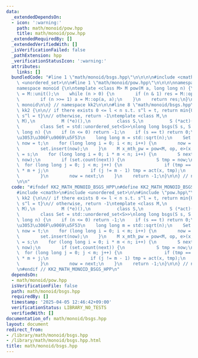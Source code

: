 ```yaml
---
data:
  _extendedDependsOn:
  - icon: ':warning:'
    path: math/monoid/pow.hpp
    title: math/monoid/pow.hpp
  _extendedRequiredBy: []
  _extendedVerifiedWith: []
  _isVerificationFailed: false
  _pathExtension: hpp
  _verificationStatusIcon: ':warning:'
  attributes:
    links: []
  bundledCode: "#line 1 \"math/monoid/bsgs.hpp\"\n\n\n\n#include <cmath>\n#include\
    \ <unordered_set>\n\n#line 1 \"math/monoid/pow.hpp\"\n\n\n\nnamespace kk2 {\n\n\
    namespace monoid {\n\ntemplate <class M> M pow(M a, long long n) {\n    M res\
    \ = M::unit();\n    while (n > 0) {\n        if (n & 1) res = M::op(res, a);\n\
    \        if (n >>= 1) a = M::op(a, a);\n    }\n    return res;\n}\n\n} // namespace\
    \ monoid\n\n} // namespace kk2\n\n\n#line 8 \"math/monoid/bsgs.hpp\"\n\nnamespace\
    \ kk2 {\n\n// if there exists 0 <= l < n s.t. s^l = t, return min{0 <= l < n :\
    \ s^l = t}\n// otherwise, return -1\ntemplate <class M,\n          M (*op)(M,\
    \ M),\n          M (*e)(),\n          class S,\n          S (*act)(M, S),\n  \
    \        class Set = std::unordered_set<S>>\nlong long bsgs(S s, S t, M x, long\
    \ long n) {\n    if (n <= 0) return -1;\n    if (s == t) return 0;\n    // \u3053\
    \u3053\u306F\u9069\u5F53\n    long long m = std::sqrt(n);\n    Set set;\n    S\
    \ now = t;\n    for (long long i = 0; i < m; i++) {\n        now = act(x, now);\n\
    \        set.insert(now);\n    }\n    M x_mth_pw = pow<M, op, e>(x, m);\n    now\
    \ = s;\n    for (long long i = 0; i * m < n; i++) {\n        S next = act(x_mth_pw,\
    \ now);\n        if (set.count(next)) {\n            S tmp = now;\n          \
    \  for (long long j = 0; j < m; j++) {\n                if (tmp == t) return i\
    \ * m + j;\n                if (j != m - 1) tmp = act(x, tmp);\n            }\n\
    \        }\n        now = next;\n    }\n    return -1;\n}\n\n} // namespace kk2\n\
    \n\n"
  code: "#ifndef KK2_MATH_MONOID_BSGS_HPP\n#define KK2_MATH_MONOID_BSGS_HPP 1\n\n\
    #include <cmath>\n#include <unordered_set>\n\n#include \"pow.hpp\"\n\nnamespace\
    \ kk2 {\n\n// if there exists 0 <= l < n s.t. s^l = t, return min{0 <= l < n :\
    \ s^l = t}\n// otherwise, return -1\ntemplate <class M,\n          M (*op)(M,\
    \ M),\n          M (*e)(),\n          class S,\n          S (*act)(M, S),\n  \
    \        class Set = std::unordered_set<S>>\nlong long bsgs(S s, S t, M x, long\
    \ long n) {\n    if (n <= 0) return -1;\n    if (s == t) return 0;\n    // \u3053\
    \u3053\u306F\u9069\u5F53\n    long long m = std::sqrt(n);\n    Set set;\n    S\
    \ now = t;\n    for (long long i = 0; i < m; i++) {\n        now = act(x, now);\n\
    \        set.insert(now);\n    }\n    M x_mth_pw = pow<M, op, e>(x, m);\n    now\
    \ = s;\n    for (long long i = 0; i * m < n; i++) {\n        S next = act(x_mth_pw,\
    \ now);\n        if (set.count(next)) {\n            S tmp = now;\n          \
    \  for (long long j = 0; j < m; j++) {\n                if (tmp == t) return i\
    \ * m + j;\n                if (j != m - 1) tmp = act(x, tmp);\n            }\n\
    \        }\n        now = next;\n    }\n    return -1;\n}\n\n} // namespace kk2\n\
    \n#endif // KK2_MATH_MONOID_BSGS_HPP\n"
  dependsOn:
  - math/monoid/pow.hpp
  isVerificationFile: false
  path: math/monoid/bsgs.hpp
  requiredBy: []
  timestamp: '2025-04-05 12:46:42+09:00'
  verificationStatus: LIBRARY_NO_TESTS
  verifiedWith: []
documentation_of: math/monoid/bsgs.hpp
layout: document
redirect_from:
- /library/math/monoid/bsgs.hpp
- /library/math/monoid/bsgs.hpp.html
title: math/monoid/bsgs.hpp
---
```

